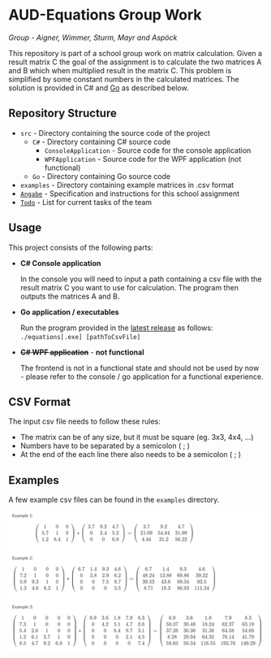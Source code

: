 # AUD-Equations Group Work

*Group - Aigner, Wimmer, Sturm, Mayr and Aspöck*

This repository is part of a school group work on matrix calculation. Given a result matrix C the goal of the assignment is to calculate the two matrices A and B which when multiplied result in the matrix C. This problem is simplified by some constant numbers in the calculated matrices. The solution is provided in C# and [Go](https://go.dev/) as described below.

## Repository Structure

* `src` - Directory containing the source code of the project
  * `C#` - Directory containing C# source code
    * `ConsoleApplication` - Source code for the console application
    * `WPFApplication` - Source code for the WPF application (not functional)
  * `Go` - Directory containing Go source code
* `examples` - Directory containing example matrices in .csv format
* [`Angabe`](3q4t10n5.pdf) - Specification and instructions for this school assignment
* [`Todo`](TODO.md) - List for current tasks of the team

## Usage

This project consists of the following parts:
* **C# Console application** 

  In the console you will need to input a path containing a csv file with the result matrix C you want to use for calculation. The program then outputs the matrices A and B.

* **Go application / executables**

  Run the program provided in the [latest release](https://github.com/SchoolRepos/AUD-Equations/releases) as follows: `./equations[.exe] [pathToCsvFile]`

* ~~**C# WPF application**~~ - **not functional**

  The frontend is not in a functional state and should not be used by now - please refer to the console / go application for a functional experience. 

## CSV Format

The input csv file needs to follow these rules:

* The matrix can be of any size, but it must be square (eg. 3x3, 4x4, ...)
* Numbers have to be separated by a semicolon ( ; )
* At the end of the each line there also needs to be a semicolon ( ; )

## Examples

A few example csv files can be found in the `examples` directory. 

![examples](examples/examples.png)
